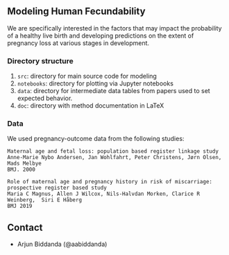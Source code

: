 ## Modeling Human Fecundability 

We are specifically interested in the factors that may impact the probability of a healthy live birth and developing predictions on the extent of pregnancy loss at various stages in development. 

### Directory structure

1. `src`: directory for main source code for modeling
2. `notebooks`: directory for plotting via Jupyter notebooks
3. `data`: directory for intermediate data tables from papers used to set expected behavior.
4. `doc`: directory with method documentation in LaTeX

### Data

We used pregnancy-outcome data from the following studies:

```
Maternal age and fetal loss: population based register linkage study
Anne-Marie Nybo Andersen, Jan Wohlfahrt, Peter Christens, Jørn Olsen, Mads Melbye
BMJ. 2000

Role of maternal age and pregnancy history in risk of miscarriage: prospective register based study
Maria C Magnus, Allen J Wilcox, Nils-Halvdan Morken, Clarice R Weinberg,  Siri E Håberg
BMJ 2019
```

## Contact 
* Arjun Biddanda (@aabiddanda)
